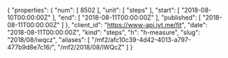 {
  "properties": {
    "num": [
      8502
    ],
    "unit": [
      "steps"
    ],
    "start": [
      "2018-08-10T00:00:00Z"
    ],
    "end": [
      "2018-08-11T00:00:00Z"
    ],
    "published": [
      "2018-08-11T00:00:00Z"
    ]
  },
  "client_id": "https://www-api.jvt.me/fit",
  "date": "2018-08-11T00:00:00Z",
  "kind": "steps",
  "h": "h-measure",
  "slug": "2018/08/iwqcz",
  "aliases": [
    "/mf2/afc10c39-4d42-4013-a797-477b9d8e7c16/",
    "/mf2/2018/08/IWQcZ"
  ]
}
